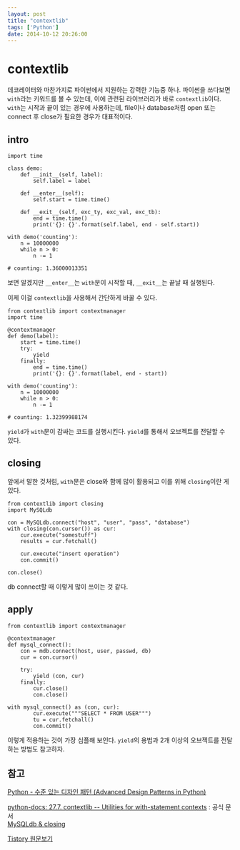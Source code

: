 ```yaml
---
layout: post
title: "contextlib"
tags: ['Python']
date: 2014-10-12 20:26:00
---
```

# contextlib

데코레이터와 마찬가지로 파이썬에서 지원하는 강력한 기능중 하나. 파이썬을 쓰다보면 `with`라는 키워드를 볼 수 있는데, 이에 관련된 라이브러리가 바로 `contextlib`이다. `with`는 시작과 끝이 있는 경우에 사용하는데, file이나 database처럼 open 또는 connect 후 close가 필요한 경우가 대표적이다.

## intro
    
    
    import time
    
    class demo:
        def __init__(self, label):
            self.label = label
    
        def __enter__(self):
            self.start = time.time()
    
        def __exit__(self, exc_ty, exc_val, exc_tb):
            end = time.time()
            print('{}: {}'.format(self.label, end - self.start))
    
    with demo('counting'):
        n = 10000000
        while n > 0:
            n -= 1
    
    # counting: 1.36000013351
    

보면 알겠지만 `__enter__`는 `with`문이 시작할 때, `__exit__`는 끝날 때 실행된다.

이제 이걸 `contextlib`을 사용해서 간단하게 바꿀 수 있다.
    
    
    from contextlib import contextmanager
    import time
    
    @contextmanager
    def demo(label):
        start = time.time()
        try:
            yield
        finally:
            end = time.time()
            print('{}: {}'.format(label, end - start))
    
    with demo('counting'):
        n = 10000000
        while n > 0:
            n -= 1
    
    # counting: 1.32399988174
    

`yield`가 `with`문이 감싸는 코드를 실행시킨다. `yield`를 통해서 오브젝트를 전달할 수 있다.

## closing

앞에서 말한 것처럼, `with`문은 close와 함께 많이 활용되고 이를 위해 `closing`이란 게 있다.
    
    
    from contextlib import closing
    import MySQLdb
    
    con = MySQLdb.connect("host", "user", "pass", "database")
    with closing(con.cursor()) as cur:
        cur.execute("somestuff")
        results = cur.fetchall()
    
        cur.execute("insert operation")
        con.commit()
    
    con.close()
    

db connect할 때 이렇게 많이 쓰이는 것 같다.

## apply
    
    
    from contextlib import contextmanager
    
    @contextmanager
    def mysql_connect():
        con = mdb.connect(host, user, passwd, db)
        cur = con.cursor()
    
        try:
            yield (con, cur)
        finally:
            cur.close()
            con.close()
    
    with mysql_connect() as (con, cur):
            cur.execute("""SELECT * FROM USER""")
            tu = cur.fetchall()
            con.commit()
    

이렇게 적용하는 것이 가장 심플해 보인다. `yield`의 용법과 2개 이상의 오브젝트를 전달하는 방법도 참고하자.

## 참고

[Python - 수준 있는 디자인 패턴 (Advanced Design Patterns in Python)](http://jhproject.tistory.com/103)

[python-docs: 27.7. contextlib -- Utilities for with-statement contexts](https://docs.python.org/2/library/contextlib.html) : 공식 문서  
[MySQLdb &amp; closing](http://stackoverflow.com/questions/5669878/python-mysqldb-when-to-close-cursors)


[Tistory 원문보기](http://khanrc.tistory.com/55)
